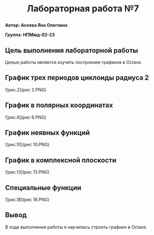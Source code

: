 # <p style="text-align: center;">Лабораторная работа №7</p>



**Автор: Асеева Яна Олеговна**

**Группа: НПМмд-02-23**

</div>

<div style="page-break-after: always;">

## Цель выполнения лабораторной работы

Целью работы является изучить построение графиков в Octave.

</div>

<div style="page-break-after: always;">

## График трех периодов циклоиды радиуса 2 ##

![рис.2](рис 2.PNG)

</div>

<div style="page-break-after: always;">

## График в полярных координатах



![рис.6](рис 6.PNG)

</div>

<div style="page-break-after: always;">

## График неявных функций



![рис.10](рис 10.PNG)

</div>

<div style="page-break-after: always;">

## График в комплексной плоскости

![рис.13](рис 13.PNG)

</div>

<div style="page-break-after: always;">

## Специальные функции

![рис.18](рис 18.PNG)

</div>

<div style="page-break-after: always;">

## Вывод

В ходе выполнения работы я научилась строить графики в Octave.

</div>
